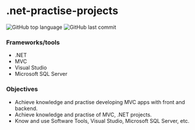 # .net-practise-projects

![GitHub top language](https://img.shields.io/github/languages/top/FedeBayer/.net-practise-projects?style=for-the-badge)
![GitHub last commit](https://img.shields.io/github/last-commit/FedeBayer/.net-practise-projects?style=for-the-badge)

### Frameworks/tools
* .NET
* MVC
* Visual Studio
* Microsoft SQL Server
  
### Objectives

* Achieve knowledge and practise developing MVC apps with front and backend.
* Achieve knowledge and practise of MVC, .NET projects.
* Know and use Software Tools, Visual Studio, Microsoft SQL Server, etc.

